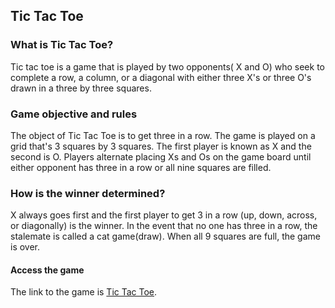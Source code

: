 ## Tic Tac Toe
### What is Tic Tac Toe?
Tic tac toe is a game that is played by two opponents( X and O) who seek to complete a row, a column, or a diagonal with either three X's or three O's drawn in a three by three squares.

### Game objective and rules
The object of Tic Tac Toe is to get three in a row.
The game is played on a grid that's 3 squares by 3 squares.
The first player is known as X and the second is O.
Players alternate placing Xs and Os on the game board until either opponent has three in a row or all nine squares are filled.

### How is the winner determined?
X always goes first and the first player to get 3 in a row (up, down, across, or diagonally) is the winner.
In the event that no one has three in a row, the stalemate is called a cat game(draw).
When all 9 squares are full, the game is over.


#### Access the game
The link to the game is [Tic Tac Toe](https://ethmoses1.github.io/project0/).
